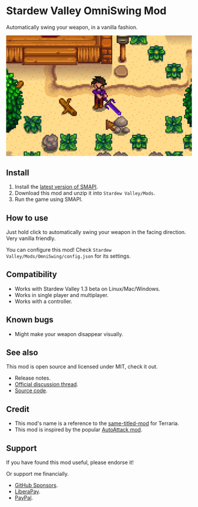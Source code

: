 # Stardew Valley OmniSwing Mod

Automatically swing your weapon, in a vanilla fashion.

![Header](resources/img/Player_Swing_Trimmed.png)

## Install

1. Install the [latest version of SMAPI](https://smapi.io).
1. Download this mod and unzip it into `Stardew Valley/Mods`.
1. Run the game using SMAPI.

## How to use

Just hold click to automatically swing your weapon in the facing direction. Very vanilla friendly.

You can configure this mod!
Check `Stardew Valley/Mods/OmniSwing/config.json` for its settings.

## Compatibility

- Works with Stardew Valley 1.3 beta on Linux/Mac/Windows.
- Works in single player and multiplayer.
- Works with a controller.

## Known bugs

- Might make your weapon disappear visually.

## See also

This mod is open source and licensed under MIT, check it out.

- Release notes.
- [Official discussion thread](https://www.nexusmods.com/stardewvalley/mods/7877?tab=posts).
- [Source code](https://github.com/AlejandroAkbal/Stardew-Valley-OmniSwing-Mod).

## Credit

- This mod's name is a reference to the [same-titled-mod](https://github.com/gardenappl/OmniSwing) for Terraria.
- This mod is inspired by the popular [AutoAttack mod](https://www.nexusmods.com/stardewvalley/mods/7258).

## Support

If you have found this mod useful, please endorse it!

Or support me financially.

- [GitHub Sponsors](https://redirect.akbal.dev/github/sponsor).
- [LiberaPay](https://redirect.akbal.dev/liberapay).
- [PayPal](https://redirect.akbal.dev/paypal).

